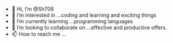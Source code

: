 - 👋 Hi, I’m @Sh708
- 👀 I’m interested in ...coding and learning and exciting things
- 🌱 I’m currently learning ...programming languages
- 💞️ I’m looking to collaborate on ...effective and productive offers.
- 📫 How to reach me ...

<!---
Sh708/Sh708 is a ✨ special ✨ repository because its `README.md` (this file) appears on your GitHub profile.
You can click the Preview link to take a look at your changes.
--->
